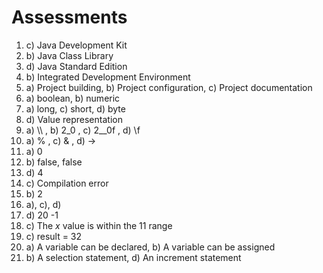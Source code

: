 

Assessments
===========

1.  c) Java Development Kit
2.  b) Java Class Library
3.  d) Java Standard Edition
4.  b) Integrated Development Environment
5.  a) Project building, b) Project configuration, c) Project
    documentation
6.  a) boolean, b) numeric
7.  a) long, c) short, d) byte
8.  d) Value representation
9.  a) \\\\ , b) 2\_0 , c) 2\_\_0f , d) \\f
10. a) % , c) & , d) -\>
11. a) 0
12. b) false, false
13. d) 4
14. c) Compilation error
15. b) 2
16. a), c), d)
17. d) 20 -1
18. c) The *x* value is within the 11 range 
19. c) result = 32
20. a) A variable can be declared, b) A variable can be assigned
21. b) A selection statement, d) An increment statement
